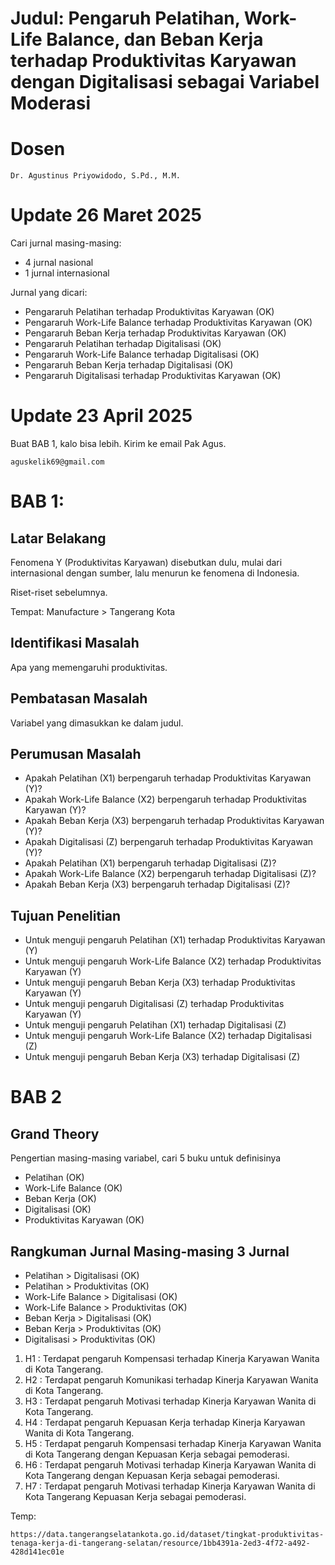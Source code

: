 # Judul: Pengaruh Pelatihan, Work-Life Balance, dan Beban Kerja terhadap Produktivitas Karyawan dengan Digitalisasi sebagai Variabel Moderasi

# Dosen
```
Dr. Agustinus Priyowidodo, S.Pd., M.M.
```

# Update 26 Maret 2025

Cari jurnal masing-masing:
- 4 jurnal nasional
- 1 jurnal internasional

Jurnal yang dicari:
- Pengararuh Pelatihan terhadap Produktivitas Karyawan (OK)
- Pengararuh Work-Life Balance terhadap Produktivitas Karyawan (OK)
- Pengararuh Beban Kerja terhadap Produktivitas Karyawan (OK)
- Pengararuh Pelatihan terhadap Digitalisasi (OK)
- Pengararuh Work-Life Balance terhadap Digitalisasi (OK)
- Pengararuh Beban Kerja terhadap Digitalisasi (OK)
- Pengararuh Digitalisasi terhadap Produktivitas Karyawan (OK)


# Update 23 April 2025
Buat BAB 1, kalo bisa lebih. Kirim ke email Pak Agus.
```
aguskelik69@gmail.com
```

# BAB 1:
## Latar Belakang
Fenomena Y (Produktivitas Karyawan) disebutkan dulu, mulai dari internasional dengan sumber, lalu menurun ke fenomena di Indonesia.

Riset-riset sebelumnya.

Tempat: Manufacture > Tangerang Kota

## Identifikasi Masalah
Apa yang memengaruhi produktivitas.

## Pembatasan Masalah
Variabel yang dimasukkan ke dalam judul.

## Perumusan Masalah
- Apakah Pelatihan (X1) berpengaruh terhadap Produktivitas Karyawan (Y)?
- Apakah Work-Life Balance (X2) berpengaruh terhadap Produktivitas Karyawan (Y)?
- Apakah Beban Kerja (X3) berpengaruh terhadap Produktivitas Karyawan (Y)?
- Apakah Digitalisasi (Z) berpengaruh terhadap Produktivitas Karyawan (Y)?
- Apakah Pelatihan (X1) berpengaruh terhadap Digitalisasi (Z)?
- Apakah Work-Life Balance (X2) berpengaruh terhadap Digitalisasi (Z)?
- Apakah Beban Kerja (X3) berpengaruh terhadap Digitalisasi (Z)?

## Tujuan Penelitian
- Untuk menguji pengaruh Pelatihan (X1) terhadap Produktivitas Karyawan (Y)
- Untuk menguji pengaruh Work-Life Balance (X2) terhadap Produktivitas Karyawan (Y)
- Untuk menguji pengaruh Beban Kerja (X3) terhadap Produktivitas Karyawan (Y)
- Untuk menguji pengaruh Digitalisasi (Z) terhadap Produktivitas Karyawan (Y)
- Untuk menguji pengaruh Pelatihan (X1) terhadap Digitalisasi (Z)
- Untuk menguji pengaruh Work-Life Balance (X2) terhadap Digitalisasi (Z)
- Untuk menguji pengaruh Beban Kerja (X3) terhadap Digitalisasi (Z)

# BAB 2

## Grand Theory
Pengertian masing-masing variabel, cari 5 buku untuk definisinya

- Pelatihan (OK)
- Work-Life Balance (OK)
- Beban Kerja (OK)
- Digitalisasi (OK)
- Produktivitas Karyawan (OK)

## Rangkuman Jurnal Masing-masing 3 Jurnal
- Pelatihan > Digitalisasi (OK)
- Pelatihan > Produktivitas (OK)
- Work-Life Balance > Digitalisasi (OK)
- Work-Life Balance > Produktivitas (OK)
- Beban Kerja > Digitalisasi (OK)
- Beban Kerja > Produktivitas (OK)
- Digitalisasi > Produktivitas (OK)


1.	H1 : Terdapat pengaruh Kompensasi terhadap Kinerja Karyawan Wanita di Kota Tangerang.
2.	H2 : Terdapat pengaruh Komunikasi terhadap Kinerja Karyawan Wanita di Kota Tangerang.
3.	H3 : Terdapat pengaruh Motivasi terhadap Kinerja Karyawan Wanita di Kota Tangerang.
4.	H4 : Terdapat pengaruh Kepuasan Kerja terhadap Kinerja Karyawan Wanita di Kota Tangerang.
5.	H5 : Terdapat pengaruh Kompensasi terhadap Kinerja Karyawan Wanita di Kota Tangerang dengan Kepuasan Kerja sebagai pemoderasi.
6.	H6 : Terdapat pengaruh Motivasi terhadap Kinerja Karyawan Wanita di Kota Tangerang dengan Kepuasan Kerja sebagai pemoderasi.
7.	H7 : Terdapat pengaruh Motivasi terhadap Kinerja Karyawan Wanita di Kota Tangerang Kepuasan Kerja sebagai pemoderasi.


Temp:
```
https://data.tangerangselatankota.go.id/dataset/tingkat-produktivitas-tenaga-kerja-di-tangerang-selatan/resource/1bb4391a-2ed3-4f72-a492-428d141ec01e
```